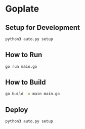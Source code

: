 # Goplate

## Setup for Development

```bash
python3 auto.py setup
```

## How to Run

```bash
go run main.go
```

## How to Build

```bash
go build -o main main.go
```

## Deploy

```bash
python3 auto.py setup
```
